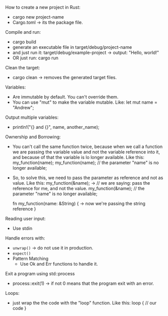 How to create a new project in Rust:
  - cargo new project-name
  - Cargo.toml -> its the package file.

Compile and run:
  - cargo build
  - generate an executable file in target/debug/project-name
  - and just run it: target/debug/example-project -> output: "Hello, world!"
  - OR just run: cargo run

Clean the target:
  - cargo clean -> removes the generated target files.

Variables:
  - Are immutable by default. You can't override them.
  - You can use "mut" to make the variable mutable. Like: let mut name = "Andrew";

Output multiple variables:
  - println!("{} and {}", name, another_name);

Ownership and Borrowing:
  - You can't call the same function twice, because when we call a function
  we are passing the variable value and not the variable reference into it,
  and because of that the variable is lo longer available. Like this:
    my_function(name);
    my_function(name); // the parameter "name" is no longer available;

  - So, to solve this, we need to pass the parameter as reference and not as value. Like this:
    my_function(&name); -> // we are saying: pass the reference for me, and not the value.
    my_function(&name); // the parameter "name" is no longer available;

    fn my_function(name: &String) { -> now we're passing the string reference
    }

Reading user input:
  - Use stdin

Handle errors with:
  - `unwrap()` -> do not use it in production.
  - `expect()`
  - Pattern Matching
    - Use Ok and Err functions to handle it.

Exit a program using std::process
  - process::exit(1) -> if not 0 means that the program exit with an error.

Loops:
  - just wrap the the code with the "loop" function. Like this:
    loop {
      // our code
    }